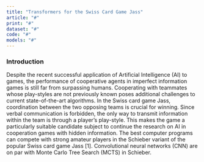 ```yaml
---
title: "Transformers for the Swiss Card Game Jass"
article: "#"
print: "#"
dataset: "#"
code: "#"
models: "#"
---
```


### Introduction

Despite the recent successful application of Artificial Intelligence (AI) to games, the performance of cooperative agents in imperfect information games is still far from surpassing humans. Cooperating with teammates whose play-styles are not previously known poses additional challenges to current state-of-the-art algorithms. In the Swiss card game Jass, coordination between the two opposing teams is crucial for winning. Since verbal communication is forbidden, the only way to transmit information within the team is through a player’s play-style. This makes the game a particularly suitable candidate subject to continue the research on AI in cooperation games with hidden information. The best computer programs can compete with strong amateur players in the Schieber variant of the popular Swiss card game Jass \[1\]. Convolutional neural networks (CNN) are on par with Monte Carlo Tree Search (MCTS) in Schieber.

